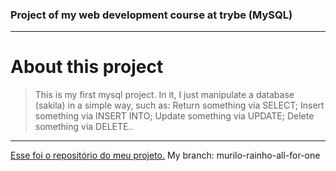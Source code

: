 ### Project of my web development course at trybe (MySQL)

---

# About this project

> This is my first mysql project. In it, I just manipulate a database (sakila) in a simple way, such as: Return something via SELECT; Insert something via INSERT INTO; Update something via UPDATE; Delete something via DELETE..

---

[Esse foi o repositório do meu projeto.](https://github.com/tryber/sd-013-a-mysql-all-for-one)
My branch: murilo-rainho-all-for-one
